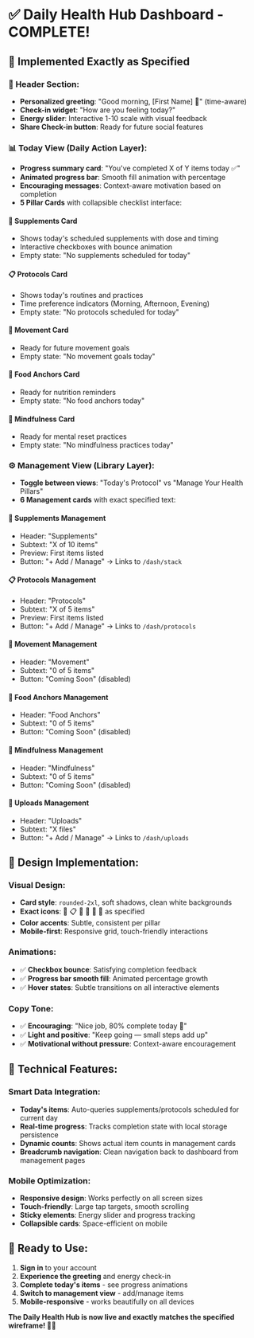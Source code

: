 # ✅ Daily Health Hub Dashboard - COMPLETE!

## 🎯 **Implemented Exactly as Specified**

### **🌅 Header Section:**
- **Personalized greeting**: "Good morning, [First Name] 👋" (time-aware)
- **Check-in widget**: "How are you feeling today?"
- **Energy slider**: Interactive 1-10 scale with visual feedback
- **Share Check-in button**: Ready for future social features

### **📊 Today View (Daily Action Layer):**
- **Progress summary card**: "You've completed X of Y items today ✅"
- **Animated progress bar**: Smooth fill animation with percentage
- **Encouraging messages**: Context-aware motivation based on completion
- **5 Pillar Cards** with collapsible checklist interface:

#### **💊 Supplements Card**
- Shows today's scheduled supplements with dose and timing
- Interactive checkboxes with bounce animation
- Empty state: "No supplements scheduled for today"

#### **📋 Protocols Card**  
- Shows today's routines and practices
- Time preference indicators (Morning, Afternoon, Evening)
- Empty state: "No protocols scheduled for today"

#### **🏃 Movement Card**
- Ready for future movement goals
- Empty state: "No movement goals today"

#### **🍎 Food Anchors Card**
- Ready for nutrition reminders
- Empty state: "No food anchors today"

#### **🧘 Mindfulness Card**
- Ready for mental reset practices
- Empty state: "No mindfulness practices today"

### **⚙️ Management View (Library Layer):**
- **Toggle between views**: "Today's Protocol" vs "Manage Your Health Pillars"
- **6 Management cards** with exact specified text:

#### **💊 Supplements Management**
- Header: "Supplements"
- Subtext: "X of 10 items"
- Preview: First items listed
- Button: "+ Add / Manage" → Links to `/dash/stack`

#### **📋 Protocols Management**
- Header: "Protocols"
- Subtext: "X of 5 items"
- Preview: First items listed
- Button: "+ Add / Manage" → Links to `/dash/protocols`

#### **🏃 Movement Management**
- Header: "Movement"
- Subtext: "0 of 5 items"
- Button: "Coming Soon" (disabled)

#### **🍎 Food Anchors Management**
- Header: "Food Anchors"
- Subtext: "0 of 5 items"
- Button: "Coming Soon" (disabled)

#### **🧘 Mindfulness Management**
- Header: "Mindfulness"
- Subtext: "0 of 5 items"
- Button: "Coming Soon" (disabled)

#### **📂 Uploads Management**
- Header: "Uploads"
- Subtext: "X files"
- Button: "+ Add / Manage" → Links to `/dash/uploads`

## 🎨 **Design Implementation:**

### **Visual Design:**
- **Card style**: `rounded-2xl`, soft shadows, clean white backgrounds
- **Exact icons**: 💊 📋 🏃 🍎 🧘 📂 as specified
- **Color accents**: Subtle, consistent per pillar
- **Mobile-first**: Responsive grid, touch-friendly interactions

### **Animations:**
- ✅ **Checkbox bounce**: Satisfying completion feedback
- ✅ **Progress bar smooth fill**: Animated percentage growth
- ✅ **Hover states**: Subtle transitions on all interactive elements

### **Copy Tone:**
- ✅ **Encouraging**: "Nice job, 80% complete today 🎉"
- ✅ **Light and positive**: "Keep going — small steps add up"
- ✅ **Motivational without pressure**: Context-aware encouragement

## 🔧 **Technical Features:**

### **Smart Data Integration:**
- **Today's items**: Auto-queries supplements/protocols scheduled for current day
- **Real-time progress**: Tracks completion state with local storage persistence
- **Dynamic counts**: Shows actual item counts in management cards
- **Breadcrumb navigation**: Clean navigation back to dashboard from management pages

### **Mobile Optimization:**
- **Responsive design**: Works perfectly on all screen sizes
- **Touch-friendly**: Large tap targets, smooth scrolling
- **Sticky elements**: Energy slider and progress tracking
- **Collapsible cards**: Space-efficient on mobile

## 🚀 **Ready to Use:**
1. **Sign in** to your account
2. **Experience the greeting** and energy check-in
3. **Complete today's items** - see progress animations
4. **Switch to management view** - add/manage items
5. **Mobile-responsive** - works beautifully on all devices

**The Daily Health Hub is now live and exactly matches the specified wireframe! 🎯📱**
